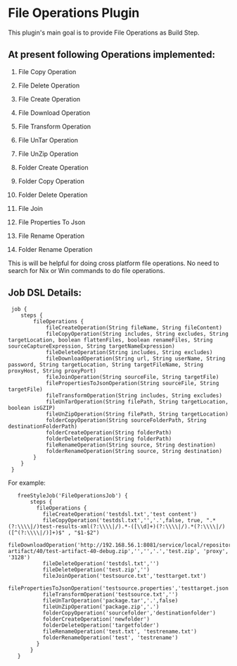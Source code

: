 File Operations Plugin
=====================
This plugin's main goal is to provide File Operations as Build Step.

At present following Operations implemented:
---
  1) File Copy Operation
  
  2) File Delete Operation
  
  3) File Create Operation
  
  4) File Download Operation
  
  5) File Transform Operation
  
  6) File UnTar Operation
  
  7) File UnZip Operation
  
  8) Folder Create Operation
  
  9) Folder Copy Operation
  
  10) Folder Delete Operation
  
  11) File Join
  
  12) File Properties To Json
  
  13) File Rename Operation
  
  14) Folder Rename Operation

This is will be helpful for doing cross platform file operations.
No need to search for Nix or Win commands to do file operations.

Job DSL Details:
----------------
```
 job {
    steps {
        fileOperations {
            fileCreateOperation(String fileName, String fileContent)
            fileCopyOperation(String includes, String excludes, String targetLocation, boolean flattenFiles, boolean renameFiles, String sourceCaptureExpression, String targetNameExpression)
            fileDeleteOperation(String includes, String excludes)
            fileDownloadOperation(String url, String userName, String password, String targetLocation, String targetFileName, String proxyHost, String proxyPort)
            fileJoinOperation(String sourceFile, String targetFile)
            filePropertiesToJsonOperation(String sourceFile, String targetFile)
            fileTransformOperation(String includes, String excludes)
            fileUnTarOperation(String filePath, String targetLocation, boolean isGZIP)
            fileUnZipOperation(String filePath, String targetLocation)
            folderCopyOperation(String sourceFolderPath, String destinationFolderPath)
            folderCreateOperation(String folderPath)
            folderDeleteOperation(String folderPath)
            fileRenameOperation(String source, String destination)
            folderRenameOperation(String source, String destination)
        }
    }
 }
 ```
 For example:
 ```
    freeStyleJob('FileOperationsJob') {
        steps {
          fileOperations {
            fileCreateOperation('testdsl.txt','test content')
            fileCopyOperation('testdsl.txt','','.',false, true, ".*(?:\\\\|/)test-results-xml(?:\\\\|/).*-([\\d]+)(?:\\\\|/).*(?:\\\\|/)([^(?:\\\\|/)]+)$" , "$1-$2")
            fileDownloadOperation('http://192.168.56.1:8081/service/local/repositories/MyWorks/content/sp/sd/test-artifact/40/test-artifact-40-debug.zip','','','.','test.zip', 'proxy', '3128')
            fileDeleteOperation('testdsl.txt','')
            fileDeleteOperation('test.zip','')
            fileJoinOperation('testsource.txt','testtarget.txt')
            filePropertiesToJsonOperation('testsource.properties','testtarget.json')
            fileTransformOperation('testsource.txt','')
            fileUnTarOperation('package.tar','.',false)
            fileUnZipOperation('package.zip','.')
            folderCopyOperation('sourcefolder','destinationfolder')
            folderCreateOperation('newfolder')
            folderDeleteOperation('targetfolder')
            fileRenameOperation('test.txt', 'testrename.txt')
            folderRenameOperation('test', 'testrename')
          }
        }
    }
 ```

